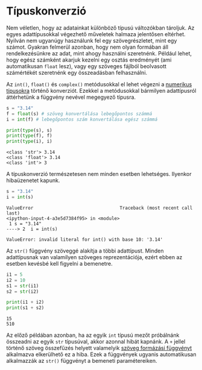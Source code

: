 
# Típuskonverzió
Nem véletlen, hogy az adatainkat különböző típusú változókban tároljuk. Az egyes adattípusokkal végezhető műveletek halmaza jelentősen eltérhet. Nyilván nem ugyanúgy használunk fel egy szövegrészletet, mint egy számot. Gyakran felmerül azonban, hogy nem olyan formában áll rendelkezésünkre az adat, mint ahogy használni szeretnénk. Például lehet, hogy egész számként akarjuk kezelni egy osztás eredményét (ami automatikusan `float` lesz), vagy egy szöveges fájlból beolvasott számértékét szeretnénk egy összeadásban felhasználni.

Az `int()`, `float()` és `complex()` metódusokkal el lehet végezni a [numerikus típusokra](/python_basic/variables_numeric/) történő konverziót. Ezekkel a metódusokkal bármilyen adattípusról áttérhetünk a függvény nevével megegyező típusra.

``` python
s = "3.14"
f = float(s) # szöveg konvertálása lebegőpontos számmá
i = int(f) # lebegőpontos szám konvertálása egész számmá

print(type(s), s)
print(type(f), f)
print(type(i), i)
```
```
<class 'str'> 3.14
<class 'float'> 3.14
<class 'int'> 3
```
A típuskonverzió természetesen nem minden esetben lehetséges. Ilyenkor hibaüzenetet kapunk.
``` python
s = "3.14"
i = int(s)
```
```
ValueError                                Traceback (most recent call last)
<ipython-input-4-a3e5d7384f95> in <module>
 1 s = "3.14"
----> 2  i = int(s)

ValueError: invalid literal for int() with base 10: '3.14'
```

Az `str()` függvény szöveggé alakítja a többi adattípust. Minden adattípusnak van valamilyen szöveges reprezentációja, ezért ebben az esetben kevésbé kell figyelni a bemenetre.
```python
i1 = 5
i2 = 10
s1 = str(i1)
s2 = str(i2)

print(i1 + i2)
print(s1 + s2)
```
```
15
510
```
Az előző példában azonban, ha az egyik `int` típusú mezőt próbálnánk összeadni az egyik `str` típusúval, akkor azonnal hibát kapnánk. A `+` jellel történő szöveg összefűzés helyett valamelyik [szöveg formázási függvényt](/python_basic/variables_text/) alkalmazva elkerülhető ez a hiba. Ezek a függvények ugyanis automatikusan alkalmazzák az `str()` függvényt a bemeneti paramétereiken.
